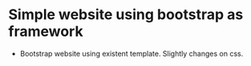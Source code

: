 # Simple website using bootstrap as framework
 - Bootstrap website using existent template.  Slightly changes on css.
